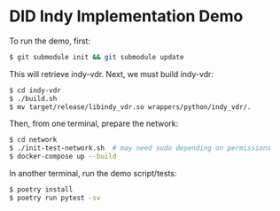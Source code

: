 # DID Indy Implementation Demo

To run the demo, first:

```sh
$ git submodule init && git submodule update
```

This will retrieve indy-vdr. Next, we must build indy-vdr:

```sh
$ cd indy-vdr
$ ./build.sh
$ mv target/release/libindy_vdr.so wrappers/python/indy_vdr/.
```

Then, from one terminal, prepare the network:

```sh
$ cd network
$ ./init-test-network.sh  # may need sudo depending on permissions
$ docker-compose up --build
```

In another terminal, run the demo script/tests:

```sh
$ poetry install
$ poetry run pytest -sv
```
